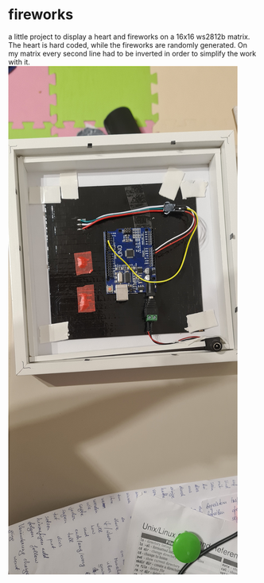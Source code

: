 # fireworks
a little project to display a heart and fireworks on a 16x16 ws2812b matrix. 
The heart is hard coded, while the fireworks are randomly generated. On my matrix every second line had to be inverted in order to simplify the work with it. 
![alt text](https://github.com/surgeBinded/fireworks/blob/main/fireworks.jpg?raw=true)
